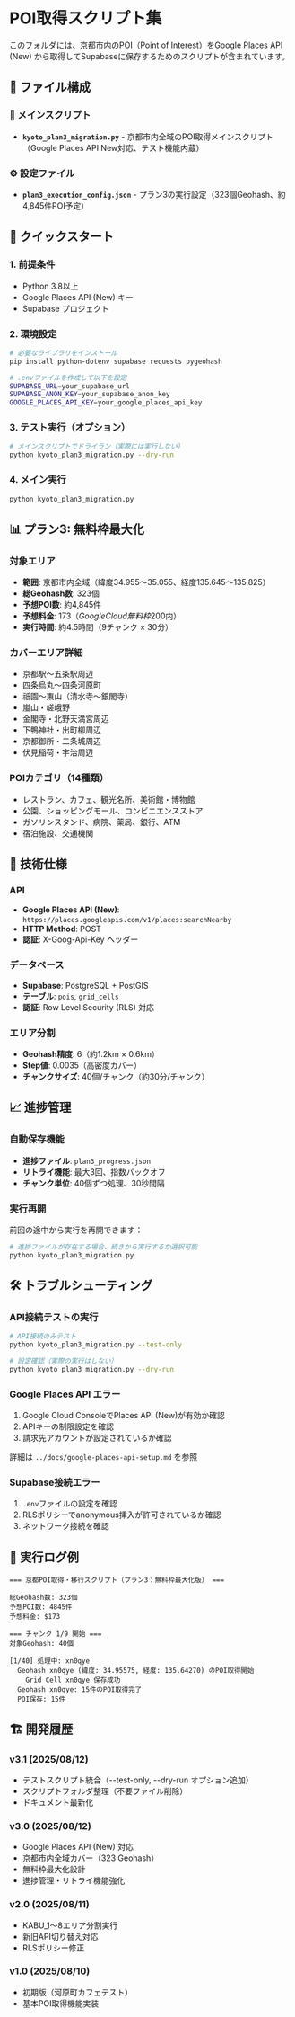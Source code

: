 # POI取得スクリプト集

このフォルダには、京都市内のPOI（Point of Interest）をGoogle Places API (New) から取得してSupabaseに保存するためのスクリプトが含まれています。

## 📁 ファイル構成

### 🎯 メインスクリプト
- **`kyoto_plan3_migration.py`** - 京都市内全域のPOI取得メインスクリプト（Google Places API New対応、テスト機能内蔵）

### ⚙️ 設定ファイル
- **`plan3_execution_config.json`** - プラン3の実行設定（323個Geohash、約4,845件POI予定）

## 🚀 クイックスタート

### 1. 前提条件
- Python 3.8以上
- Google Places API (New) キー
- Supabase プロジェクト

### 2. 環境設定
```bash
# 必要なライブラリをインストール
pip install python-dotenv supabase requests pygeohash

# .envファイルを作成して以下を設定
SUPABASE_URL=your_supabase_url
SUPABASE_ANON_KEY=your_supabase_anon_key
GOOGLE_PLACES_API_KEY=your_google_places_api_key
```

### 3. テスト実行（オプション）
```bash
# メインスクリプトでドライラン（実際には実行しない）
python kyoto_plan3_migration.py --dry-run
```

### 4. メイン実行
```bash
python kyoto_plan3_migration.py
```

## 📊 プラン3: 無料枠最大化

### 対象エリア
- **範囲**: 京都市内全域（緯度34.955〜35.055、経度135.645〜135.825）
- **総Geohash数**: 323個
- **予想POI数**: 約4,845件
- **予想料金**: $173（Google Cloud無料枠$200内）
- **実行時間**: 約4.5時間（9チャンク × 30分）

### カバーエリア詳細
- 京都駅〜五条駅周辺
- 四条烏丸〜四条河原町
- 祇園〜東山（清水寺〜銀閣寺）
- 嵐山・嵯峨野
- 金閣寺・北野天満宮周辺
- 下鴨神社・出町柳周辺
- 京都御所・二条城周辺
- 伏見稲荷・宇治周辺

### POIカテゴリ（14種類）
- レストラン、カフェ、観光名所、美術館・博物館
- 公園、ショッピングモール、コンビニエンスストア
- ガソリンスタンド、病院、薬局、銀行、ATM
- 宿泊施設、交通機関

## 🔧 技術仕様

### API
- **Google Places API (New)**: `https://places.googleapis.com/v1/places:searchNearby`
- **HTTP Method**: POST
- **認証**: X-Goog-Api-Key ヘッダー

### データベース
- **Supabase**: PostgreSQL + PostGIS
- **テーブル**: `pois`, `grid_cells`
- **認証**: Row Level Security (RLS) 対応

### エリア分割
- **Geohash精度**: 6（約1.2km × 0.6km）
- **Step値**: 0.0035（高密度カバー）
- **チャンクサイズ**: 40個/チャンク（約30分/チャンク）

## 📈 進捗管理

### 自動保存機能
- **進捗ファイル**: `plan3_progress.json`
- **リトライ機能**: 最大3回、指数バックオフ
- **チャンク単位**: 40個ずつ処理、30秒間隔

### 実行再開
前回の途中から実行を再開できます：
```bash
# 進捗ファイルが存在する場合、続きから実行するか選択可能
python kyoto_plan3_migration.py
```

## 🛠️ トラブルシューティング

### API接続テストの実行
```bash
# API接続のみテスト
python kyoto_plan3_migration.py --test-only

# 設定確認（実際の実行はしない）
python kyoto_plan3_migration.py --dry-run
```

### Google Places API エラー
1. Google Cloud ConsoleでPlaces API (New)が有効か確認
2. APIキーの制限設定を確認
3. 請求先アカウントが設定されているか確認

詳細は `../docs/google-places-api-setup.md` を参照

### Supabase接続エラー
1. `.env`ファイルの設定を確認
2. RLSポリシーでanonymous挿入が許可されているか確認
3. ネットワーク接続を確認

## 📝 実行ログ例

```
=== 京都POI取得・移行スクリプト（プラン3：無料枠最大化版） ===

総Geohash数: 323個
予想POI数: 4845件
予想料金: $173

=== チャンク 1/9 開始 ===
対象Geohash: 40個

[1/40] 処理中: xn0qye
  Geohash xn0qye (緯度: 34.95575, 経度: 135.64270) のPOI取得開始
    Grid Cell xn0qye 保存成功
  Geohash xn0qye: 15件のPOI取得完了
  POI保存: 15件
```

## 🏗️ 開発履歴

### v3.1 (2025/08/12)
- テストスクリプト統合（--test-only, --dry-run オプション追加）
- スクリプトフォルダ整理（不要ファイル削除）
- ドキュメント最新化

### v3.0 (2025/08/12)
- Google Places API (New) 対応
- 京都市内全域カバー（323 Geohash）
- 無料枠最大化設計
- 進捗管理・リトライ機能強化

### v2.0 (2025/08/11)
- KABU_1〜8エリア分割実行
- 新旧API切り替え対応
- RLSポリシー修正

### v1.0 (2025/08/10)
- 初期版（河原町カフェテスト）
- 基本POI取得機能実装

